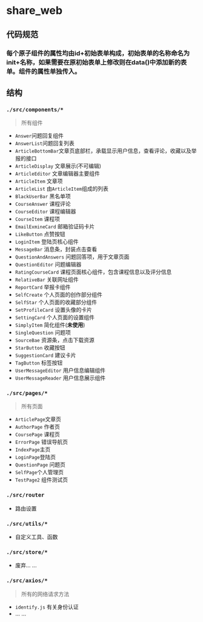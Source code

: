 # share_web
## 代码规范
### 每个原子组件的属性均由id+初始表单构成，初始表单的名称命名为init+名称，如果需要在原初始表单上修改则在data()中添加新的表单。组件的属性单独传入。
## 结构
### `./src/components/*`
> 所有组件  
- `Answer`问题回复组件
- `AnswerList`问题回复列表
- `ArticleBottomBar`文章页底部栏，承载显示用户信息，查看评论，收藏以及举报的接口
- `ArticleDisplay` 文章展示(不可编辑)
- `ArticleEditor` 文章编辑器主要组件
- `ArticleItem` 文章项  
- `ArticleList` 由`ArticleItem`组成的列表
- `BlackUserBar` 黑名单项
- `CourseAnswer` 课程评论
- `CourseEditor` 课程编辑器  
- `CourseItem` 课程项  
- `EmailExmineCard` 邮箱验证码卡片
- `LikeButton` 点赞按钮  
- `LoginItem` 登陆页核心组件  
- `MessageBar` 消息条，封装点击查看 
- `QuestionAndAnswers` 问题回答项，用于文章页面  
- `QuestionEditor` 问题编辑器  
- `RatingCourseCard` 课程页面核心组件，包含课程信息以及评分信息
- `RelativeBar` 关联网址组件
- `ReportCard` 举报卡组件  
- `SelfCreate` 个人页面的创作部分组件  
- `SelfStar` 个人页面的收藏部分组件
- `SetProfileCard` 设置头像的卡片
- `SettingCard` 个人页面的设置组件  
- `SimplyItem` 简化组件(**未使用**)
- `SingleQuestion` 问题项
- `SourceBae` 资源条，点击下载资源  
- `StarButton` 收藏按钮
- `SuggestionCard` 建议卡片
- `TagButton` 标签按钮
- `UserMessageEditor` 用户信息编辑组件
- `UserMessageReader` 用户信息展示组件
### `./src/pages/*`
> 所有页面
- `ArticlePage`文章页
- `AuthorPage` 作者页
- `CoursePage` 课程页  
- `ErrorPage` 错误导航页
- `IndexPage`主页
- `LoginPage`登陆页
- `QuestionPage` 问题页
- `SelfPage`个人管理页
- `TestPage2` 组件测试页  
### `./src/router`
- 路由设置
### `./src/utils/*`
- 自定义工具、函数  
### `./src/store/*` 
- 废弃... ...
### `./src/axios/*`
> 所有的网络请求方法
- `identify.js` 有关身份认证
- ... ...



